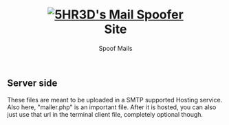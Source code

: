 
<h1 align="center">
 <a href="http://5hrmailspoofer.000webhostapp.com/"><img src="https://github.com/5HR3D/MailSpoofer/blob/main/Site/Images/msd.png" alt="5HR3D's Mail Spoofer"></a>
 <br>Site</h1>
<p align="center">Spoof Mails</p>
<br>

## Server side
These files are meant to be uploaded in a SMTP supported Hosting service. Also here, "mailer.php" is an important file. After it is hosted, you can also just use that url in the terminal client file, completely optional though.
